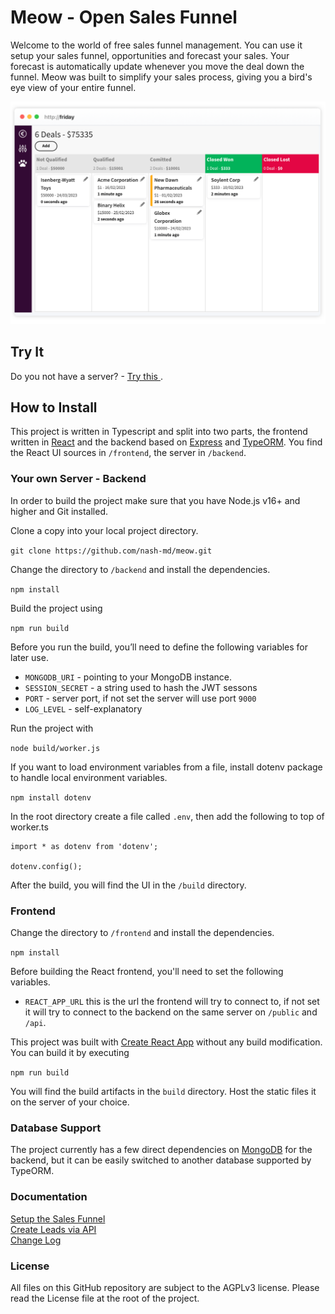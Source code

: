 # Meow - Open Sales Funnel

Welcome to the world of free sales funnel management. You can use it setup your sales funnel, opportunities and forecast your sales. Your forecast is automatically update whenever you move the deal down the funnel. Meow was built to simplify your sales process, giving you a bird's eye view of your entire funnel.

<img src="dashboard.png" alt="Meow Dashboard" width="800">

## Try It

Do you not have a server? - [Try this ](https://hello.sales-funnel.app/).

## How to Install

This project is written in Typescript and split into two parts, the frontend written in [React](https://reactjs.org/) and the backend based on [Express](https://expressjs.com/) and [TypeORM](https://typeorm.io/). You find the React UI sources in `/frontend`, the server in `/backend`.

### Your own Server - Backend

In order to build the project make sure that you have Node.js v16+ and higher and Git installed.

Clone a copy into your local project directory.

`git clone https://github.com/nash-md/meow.git`

Change the directory to `/backend` and install the dependencies.

`npm install`

Build the project using

`npm run build`

Before you run the build, you’ll need to define the following variables for later use.

- `MONGODB_URI` - pointing to your MongoDB instance.
- `SESSION_SECRET` - a string used to hash the JWT sessons
- `PORT` - server port, if not set the server will use port `9000`
- `LOG_LEVEL` - self-explanatory

Run the project with

`node build/worker.js`

If you want to load environment variables from a file, install dotenv package to handle local environment variables.

`npm install dotenv`

In the root directory create a file called `.env`, then add the following to top of worker.ts

```
import * as dotenv from 'dotenv';

dotenv.config();
```

After the build, you will find the UI in the `/build` directory.

### Frontend

Change the directory to `/frontend` and install the dependencies.

`npm install`

Before building the React frontend, you'll need to set the following variables.

- `REACT_APP_URL` this is the url the frontend will try to connect to, if not set it will try to connect to the backend on the same server on `/public` and `/api`.

This project was built with [Create React App](https://create-react-app.dev/docs/adding-typescript/) without any build modification. You can build it by executing

`npm run build`

You will find the build artifacts in the `build` directory. Host the static files it on the server of your choice.

### Database Support

The project currently has a few direct dependencies on [MongoDB](https://www.mongodb.com/) for the backend, but it can be easily switched to another database supported by TypeORM.

### Documentation

[Setup the Sales Funnel](docs/sales-funnel.md) <br>
[Create Leads via API](docs/create-leads.md) <br>
[Change Log](CHANGELOG.md)

### License

All files on this GitHub repository are subject to the AGPLv3 license. Please read the License file at the root of the project.
